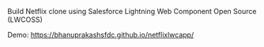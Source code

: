 Build Netflix clone using Salesforce Lightning Web Component Open Source (LWCOSS)



Demo:
https://bhanuprakashsfdc.github.io/netflixlwcapp/
